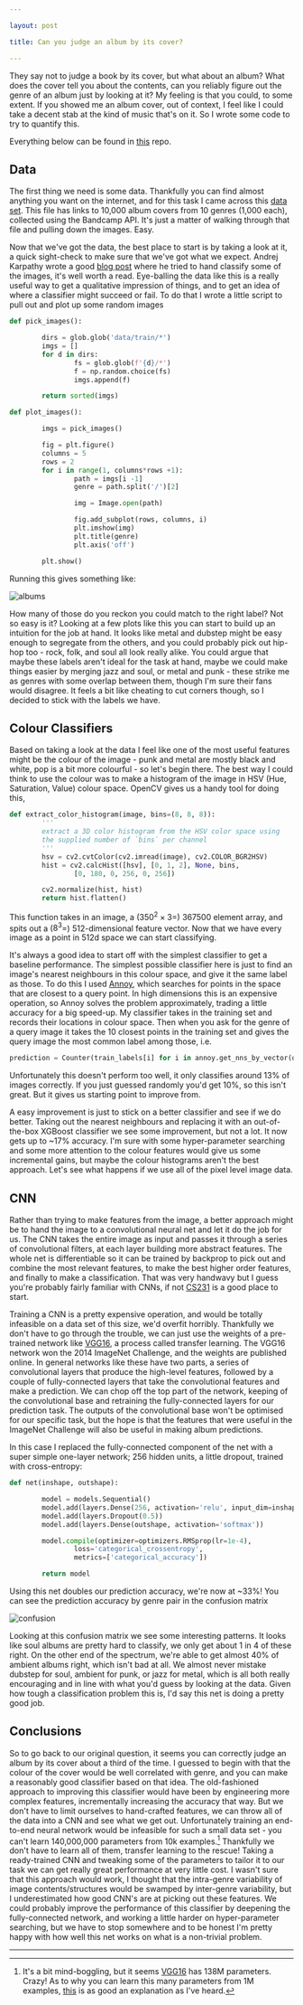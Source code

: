 ```yaml
--- 

layout: post

title: Can you judge an album by its cover?

---
```


They say not to judge a book by its cover, but what about an album? What does the cover tell you
about the contents, can you reliably figure out the genre of an album just by looking at it? My
feeling is that you could, to some extent. If you showed me an album cover, out of context, I feel
like I could take a decent stab at the kind of music that's on it. So I wrote some code to try to
quantify this.  

Everything below can be found in [this](https://github.com/neal-o-r/album_art) repo.

## Data

The first thing we need is some data. Thankfully you can find almost anything you want on the
internet, and for this task I came across this
[data set](https://raw.githubusercontent.com/yanirs/bandcamp-deep-learning/master/dataset-links.tsv).
This file has links to 10,000 album covers from 10 genres (1,000 each), collected using the Bandcamp
API.  It's just a matter of walking through that file and pulling down the images. Easy.

Now that we've got the data, the best place to start is by taking a look at it, a quick sight-check
to make sure that we've got what we expect. Andrej Karpathy wrote a good [blog post](http://karpathy.github.io/2014/09/02/what-i-learned-from-competing-against-a-convnet-on-imagenet/) where he tried to hand classify some of the images, it's well worth a read. Eye-balling the data like this is a really useful way to get a qualitative impression of things, and to get an idea of where a classifier might succeed or fail. To do that I wrote a little script to pull out and plot up some random images

```python
def pick_images():

        dirs = glob.glob('data/train/*')
        imgs = []
        for d in dirs:
                fs = glob.glob(f'{d}/*')
                f = np.random.choice(fs)
                imgs.append(f)

        return sorted(imgs)

def plot_images():

        imgs = pick_images()

        fig = plt.figure()
        columns = 5
        rows = 2
        for i in range(1, columns*rows +1):
                path = imgs[i -1]
                genre = path.split('/')[2]

                img = Image.open(path)

                fig.add_subplot(rows, columns, i)
                plt.imshow(img)
                plt.title(genre)
                plt.axis('off')

        plt.show()
```

Running this gives something like:

![albums](/images/album_art/album.png)

How many of those do you reckon you could match to the right label? Not so easy is it? Looking at a
few plots like this you can start to build up an intuition for the job at hand. It looks like metal
and dubstep might be easy enough to segregate from the others, and you could probably pick out
hip-hop too - rock, folk, and soul all look really alike. You could argue that maybe these labels
aren't ideal for the task at hand, maybe we could make things easier by merging jazz and soul, or
metal and punk - these strike me as genres with some overlap between them, though I'm sure their fans
would disagree. It feels a bit like cheating to cut corners though, so I decided to stick with
the labels we have. 

## Colour Classifiers

Based on taking a look at the data I feel like one of the most useful features might be the colour
of the image - punk and metal are mostly black and white, pop is a bit more colourful - so let's
begin there. The best way I could think to use the colour was to make a histogram of the image in HSV (Hue, Saturation, Value) colour space.  OpenCV gives us a handy tool for doing this,

```python
def extract_color_histogram(image, bins=(8, 8, 8)):
        '''
        extract a 3D color histogram from the HSV color space using
        the supplied number of `bins` per channel
        '''
        hsv = cv2.cvtColor(cv2.imread(image), cv2.COLOR_BGR2HSV)
        hist = cv2.calcHist([hsv], [0, 1, 2], None, bins,
                [0, 180, 0, 256, 0, 256])

        cv2.normalize(hist, hist)
        return hist.flatten()
```

This function takes in an image, a ($350^2 \times 3=$) 367500 element array, and spits out a ($8^3=$)
512-dimensional feature vector. Now that we have every image as a point in 512d space we can start
classifying. 

It's always a good idea to start off with the simplest classifier to get a baseline performance. The
simplest possible classifier here is just to find an image's nearest neighbours in this colour
space, and give it the same label as those. To do this I used
[Annoy](https://github.com/spotify/annoy), which searches for points in the space that are closest
to a query point. In high dimensions this is an expensive operation, so Annoy solves the problem
approximately, trading a little accuracy for a big speed-up. My classifier takes in the training set
and records their locations in colour space.  Then when you ask for the genre of a query image it
takes the 10 closest points in the training set and gives the query image the most common
label among those, i.e.

```python
prediction = Counter(train_labels[i] for i in annoy.get_nns_by_vector(query, 10)).most_common()[0][0]
```

Unfortunately this doesn't perform too well, it only classifies around 13% of
images correctly. If you just guessed randomly you'd get 10%, so this isn't great. But it gives us
starting point to improve from.

A easy improvement is just to stick on a better classifier and see if we do better.  Taking out
the nearest neighbours and replacing it with an out-of-the-box XGBoost classifier we see some
improvement, but not a lot. It now gets up to ~17% accuracy. I'm sure with some hyper-parameter
searching and some more attention to the colour features would give us some incremental gains, but
maybe the colour histograms aren't the best approach. Let's see what happens if we use all of the
pixel level image data.

## CNN

Rather than trying to make features from the image, a better approach might be to hand the image to
a convolutional neural net and let it do the job for us. The CNN takes the entire image as
input and passes it through a series of convolutional filters, at each layer building more abstract
features. The whole net is differentiable so it can be trained by backprop to pick out and
combine the most relevant features, to make the best higher order features, and finally to make 
a classification.  That was very handwavy but I guess you're probably fairly familiar with CNNs, 
if not [CS231](http://cs231n.github.io/convolutional-networks/) is a good place to start. 

Training a CNN is a pretty expensive operation, and would be totally infeasible on a data set of
this size, we'd overfit horribly. Thankfully we don't have to go through the trouble, we can just
use the weights of a pre-trained network like [VGG16](https://arxiv.org/abs/1409.1556), a process
called transfer learning. The VGG16  network won the 2014 ImageNet Challenge, and the weights 
are published online. In general networks like these have two parts, a series of convolutional 
layers that produce the high-level features, followed by a couple of fully-connected layers 
that take the convolutional features and make a prediction. We can chop off the top part of
the network, keeping of the convolutional base and retraining the fully-connected 
layers for our prediction task. The outputs of the convolutional base won't be optimised for 
our specific task, but the hope is that the features that were useful in the
ImageNet Challenge will also be useful in making album predictions. 

In this case I replaced the fully-connected component of the net with a super simple 
one-layer network; 256 hidden units, a little dropout, trained with cross-entropy:

```python
def net(inshape, outshape):

        model = models.Sequential()
        model.add(layers.Dense(256, activation='relu', input_dim=inshape)
        model.add(layers.Dropout(0.5))
        model.add(layers.Dense(outshape, activation='softmax'))

        model.compile(optimizer=optimizers.RMSprop(lr=1e-4),
                loss='categorical_crossentropy',
                metrics=['categorical_accuracy'])

        return model
```

Using this net doubles our prediction accuracy, we're now at ~33%! 
You can see the prediction accuracy by genre pair in the confusion matrix 

![confusion](/images/album_art/confusion.png)

Looking at this confusion matrix we see some interesting patterns. It looks like soul albums are
pretty hard to classify, we only get about 1 in 4 of these right. On the other end of the spectrum,
we're able to get almost 40% of ambient albums right, which isn't bad at all. We almost never
mistake dubstep for soul, ambient for punk, or jazz for metal, which is all both really encouraging
and in line with what you'd guess by looking at the data. Given how tough a classification problem
this is, I'd say this net is doing a pretty good job.  


## Conclusions

So to go back to our original question, it seems you can correctly judge an album by its cover about
a third of the time. I guessed to begin with that the colour of the cover would be well correlated
with genre, and you can make a reasonably good classifier based on that idea. The old-fashioned
approach to improving this classifier would have been by engineering more complex features,
incrementally increasing the accuracy that way. But we don't have to limit ourselves to hand-crafted
features, we can throw all of the data into a CNN and see what we get out. Unfortunately training an
end-to-end neural network would be infeasible for such a small data set - you can't learn
140,000,000 parameters from 10k examples.[^1] Thankfully we don't have to learn all of them,
transfer learning to the rescue! Taking a ready-trained CNN and tweaking some of the parameters to
tailor it to our task we can get really great performance at very little cost. I wasn't sure that
this approach would work, I thought that the intra-genre variability of image contents/structures
would be swamped by inter-genre variability, but I underestimated how good CNN's are at picking out
these features. We could probably improve the performance of this classifier by deepening the fully-connected network, and working a little harder on hyper-parameter searching, but we have to stop somewhere and to be honest I'm pretty happy with how well this net works on what is a non-trivial problem.  


---

[^1]: It's a bit mind-boggling, but it seems [VGG16](https://stackoverflow.com/questions/28232235/how-to-calculate-the-number-of-parameters-of-convolutional-neural-networks) has 138M parameters. Crazy! As to why you can learn this many parameters from 1M examples, [this](https://arxiv.org/abs/1710.06451) is as good an explanation as I've heard.
